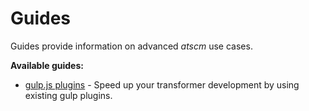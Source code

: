 # Guides

Guides provide information on advanced *atscm* use cases.

**Available guides:**

 - [gulp.js plugins](advanced/gulp-plugins.html) - Speed up your transformer development by using existing gulp plugins.
